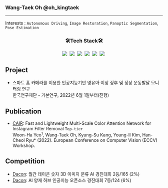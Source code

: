 ### Wang-Taek Oh @oh_kingtaek
- - -
Interests : `Autonomous Driving`, `Image Restoration`, `Panoptic Segmentation`, `Pose Estimation`


<h3 align="center"> 🛠️Tech Stack🛠️️ </h3>

<p align="center">
<img src="https://img.shields.io/badge/Python-3766AB?style=flat-square&logo=Python&logoColor=white"/></a>&nbsp 
<img src="https://img.shields.io/badge/C++-00599C?style=flat-square&logo=C&2B%2B&logoColor=white"/></a>&nbsp 
<img src="https://img.shields.io/badge/Qt-41CD52?style=flat-square&logo=Qt&logoColor=white"/></a>&nbsp 
<img src="https://img.shields.io/badge/PyTorch-EE4C2C?style=flat-square&logo=Pytorch&logoColor=white"/></a>&nbsp 
<img src="https://img.shields.io/badge/PyTorch Lightning-792EE5?style=flat-square&logo=PyTorch Lightning&logoColor=white"/></a>&nbsp 
<img src="https://img.shields.io/badge/Slack-4A154B?style=flat-square&logo=Slack&logoColor=white"/></a>&nbsp 

## Project
* 스마트 홈 카메라를 이용한 인공지능기반 영유아 이상 징후 및 정상 운동발달 모니터링 연구  
    한국연구재단 - 기본연구, 2022년 6월 1일부터(진행)
  
## Publication
* [CAIR](https://arxiv.org/abs/2208.14039): Fast and Lightweight Multi-Scale Color Attention Network for Instagram Filter Removal `Top-tier` <br>
Woon-Ha Yeo<sup>1</sup>, Wang-Taek Oh, Kyung-Su Kang, Young-Il Kim, Han-Cheol Ryu* (2022). European Conference on Computer Vision (ECCV) Workshop.

## Competition
* [Dacon](https://dacon.io/competitions/official/235951/overview/description): 월간 데이콘 숫자 3D 이미지 분류 AI 경진대회 2등/165 (2%)
* [Dacon](https://dacon.io/competitions/official/235977/overview/description): AI 양재 허브 인공지능 오픈소스 경진대회 7등/124 (6%)
